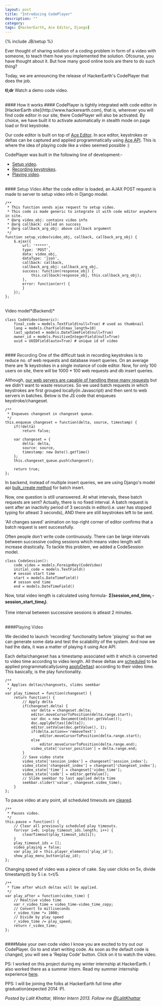 ```yaml
---
layout: post
title: "Introducing CodePlayer"
description: ""
category: 
tags: [HackerEarth, Ace Editor, Django]
---
```

{% include JB/setup %}

Ever thought of sharing solution of a coding problem in form of a video with someone, to teach them how you implemented the solution. Ofcourse, you have thought about it. But how many good online tools are there to do such thing?

Today, we are announcing the release of HackerEarth's CodePlayer that does the job.

**tl;dr**
Watch a demo code video.

<br>
#### How it works ####
CodePlayer is tightly integrated with code editor in [HackerEarth
site](http://www.hackerearth.com), that is, wherever you will find code editor in our site, there CodePlayer will also be
activated. By choice, we have built it to activate automatically in stealth mode on page load or first keystroke.

Our code editor is built on top of [Ace Editor](http://ace.c9.io). In ace editor, keystrokes or deltas can be captured and applied 
programmatically using [Ace API](http://ace.c9.io/#nav=api). This is where the idea of playing code like a video seemed possible :)

CodePlayer was built in the following line of development:-
* [Setup video](#setupvideo).
* [Recording keystrokes](#record).
* [Playing video](#play).

<br>
#### <a name="setupvideo" style="color:#333333">Setup Video</a>
After the code editor is loaded, an AJAX POST request is made to server to setup video info in Django model.

    /**
     * This function sends ajax request to setup video.
     * This code is made generic to integrate it with code editor anywhere in site.
     * @arg video_obj: contains video info
     * @arg callback: called on success
     * @arg callback_arg_obj: above callback argument 
     */
    function setup_video(video_obj, callback, callback_arg_obj) {
        $.ajax({
            url: '*****',
            type: 'POST',
            data: video_obj,
            dataType: 'json',
            callback: callback,
            callback_arg_obj: callback_arg_obj,
            success: function(response_obj) {
                this.callback(response_obj, this.callback_arg_obj);
            },  
            error: function(err) {
            }   
        }); 
    };
<br>
Video model*(Backend)*

    class CodeVideo(Generic):
        final_code = models.TextField(null=True) # used as thumbnail
        lang = models.CharField(max_length=10)
        last_updated = models.DateTimeField(null=True)
        owner_id = models.PositiveIntegerField(null=True)
        uuid = UUIDField(auto=True) # unique id of video

<br>
#### <a name="record" style="color:#333333">Recording</a>
One of the difficult task in recording keystrokes is to reduce no. of web requests and database insert queries. On an average 
there are 1k keystrokes in a single instance of code editor. Now, for only 100 users on site, there will be 1000 * 100 web 
requests and db insert queries.

Although, [our web servers are capable of handling these many
requests](http://engineering.hackerearth.com/2013/11/21/scaling-python-django-application-apache-mod_wsgi/) but we didn't want to waste resources. So we used batch 
requests in which keystrokes are first grouped locally(in Javascript) and then sent to web servers in batches. Below is the JS code that enqueues keystroke/changeset.

    /**
     * Enqueues changeset in changeset queue.
     */
    this.enqueue_changeset = function(delta, source, timestamp) {
        if(!delta)
            return false;

        var changeset = {
            delta: delta,
            source: source,
            timestamp: new Date().getTime()
        };
        this.changeset_queue.push(changeset);

        return true;
    };

In backend, instead of multiple insert queries, we are using Django's model api
[bulk_create
method](https://docs.djangoproject.com/en/1.4/ref/models/querysets/#django.db.models.query.QuerySet.bulk_create)
for batch insert.

Now, one question is still unanswered. At what intervals, these batch requests are sent? Actually, there is no fixed interval. A 
batch request is sent after an inactivity period of 3 seconds in editor(i.e. user has stopped typing for atleast 3 seconds), AND 
there are still keystrokes left to be sent.

'All changes saved' animation on top-right corner of editor confirms that a batch request is sent successfully.

Often people don't write code continuously. There can be large intervals between successive coding sessions which means video 
length will increase drastically. To tackle this problem, we added a CodeSession model.

    class CodeSession():
        code_video = models.ForeignKey(CodeVideo)
        initial_code = models.TextField()
        # sesson start time 
        start = models.DateTimeField()
        # sesson end time 
        end = models.DateTimeField()


Now, total video length is calculated using formula-
**&Sigma;(session_end_time<sub>i</sub> - session_start_time<sub>i</sub>)**.

Time interval between successive sessions is atleast 2 minutes.

<br>
####<a name="play" style="color:#333333">Playing Video</a>

We decided to launch 'recording' functionality before 'playing' so that we can generate some data and test the scalability of 
the system. And now we had the data, it was a matter of playing it using Ace API.

Each delta/changeset has a timestamp associated with it which is converted to video time according to video length. All these 
deltas are [scheduled](https://developer.mozilla.org/en/docs/Web/API/window.setTimeout) to be applied programmatically(using [applyDeltas](http://ace.c9.io/#nav=api&api=document)) 
according to their video time. This basically, is the play functionality.

    /**
     * Applies deltas/changesets, slides seekbar
     */
    var play_timeout = function(changeset) {
        return function() {
            // Apply delta
            if(changeset.delta) {
                var delta = changeset.delta;
                editor.moveCursorToPosition(delta.range.start);
                var doc = new Document(editor.getValue());
                doc.applyDeltas([delta]);
                editor.setValue(doc.getValue(), 1);
                if(delta.action=='removeText')
                    editor.moveCursorToPosition(delta.range.start);
                else
                    editor.moveCursorToPosition(delta.range.end);
                video_state['cursor_position'] = delta.range.end;
            }
            // Save video state
            video_state['session_index'] = changeset['session_index'];
            video_state['changeset_index'] = changeset['changeset_index'];
            video_state['time'] = changeset['video_time'];
            video_state['code'] = editor.getValue();
            // Slide seekbar to last applied delta time
            seekbar.slider('value', changeset.video_time);
        }
    };


To pause video at any point, all scheduled timeouts are [cleared](https://developer.mozilla.org/en-US/docs/Web/API/window.clearTimeout).

    /**
     * Pauses video.
     */
    this.pause = function() {
        // Clear all previously scheduled play timeouts.
        for(var i=0; i<play_timeout_ids.length; i++) {
            clearTimeout(play_timeout_ids[i]);
        }
        play_timeout_ids = [];
        video_playing = false;
        var play_id = this.player_elements['play_id'];
        show_play_menu_button(play_id);
    };

Changing speed of video was a piece of cake. Say user clicks on 5x, divide timestamp(t) by 5 i.e. t=t/5.

    /**
     * Time after which deltas will be applied.
     */
    var play_after = function(video_time) {
        // Realtive video time
        var r_video_time = video_time-video_time_copy;
        // Convert to milliseconds
        r_video_time *= 1000;
        // Divide by play speed
        r_video_time /= play_speed;
        return r_video_time;
    };


<br>
####Make your own code video
I know you are excited to try out our CodePlayer. Go to
<http://code.hackerearth.com> and start writing code. As soon as the default
code is changed, you will see a 'Replay Code' button. Click on it to watch the
video.


PS: I worked on this project during my winter internship at HackerEarth. I also worked there
as a summer intern. Read my summer internship experience
[here](http://blog.hackerearth.com/2013/07/my-summer-internship-at-hackerearth.html).

PPS: I will be joining the folks at HackerEarth full time after
graduation(expected 2014 :P).

*Posted by Lalit Khattar, Winter Intern 2013. Follow me
[@LalitKhattar](http://twitter.com/LalitKhattar)*

